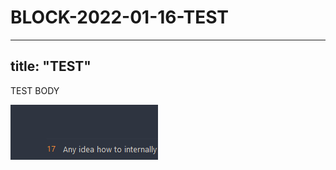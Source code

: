 # BLOCK-2022-01-16-TEST
---
title:  "TEST"
---
TEST BODY

![PastedImage](assets/images/PastedImage.png)